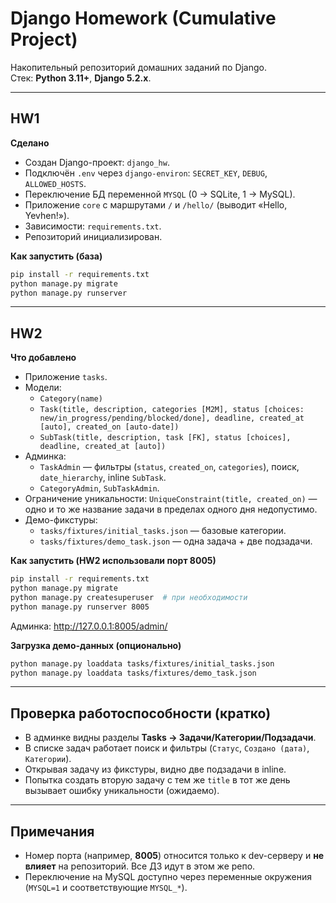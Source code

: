 # Django Homework (Cumulative Project)

Накопительный репозиторий домашних заданий по Django.  
Стек: **Python 3.11+**, **Django 5.2.x**.

---

## HW1

**Сделано**
- Создан Django-проект: `django_hw`.
- Подключён `.env` через `django-environ`: `SECRET_KEY`, `DEBUG`, `ALLOWED_HOSTS`.
- Переключение БД переменной `MYSQL` (0 → SQLite, 1 → MySQL).
- Приложение `core` с маршрутами `/` и `/hello/` (выводит «Hello, Yevhen!»).
- Зависимости: `requirements.txt`.
- Репозиторий инициализирован.

**Как запустить (база)**
~~~bash
pip install -r requirements.txt
python manage.py migrate
python manage.py runserver
~~~

---

## HW2

**Что добавлено**
- Приложение `tasks`.
- Модели:
  - `Category(name)`
  - `Task(title, description, categories [M2M], status [choices: new/in_progress/pending/blocked/done], deadline, created_at [auto], created_on [auto-date])`
  - `SubTask(title, description, task [FK], status [choices], deadline, created_at [auto])`
- Админка:
  - `TaskAdmin` — фильтры (`status`, `created_on`, `categories`), поиск, `date_hierarchy`, inline `SubTask`.
  - `CategoryAdmin`, `SubTaskAdmin`.
- Ограничение уникальности: `UniqueConstraint(title, created_on)` — одно и то же название задачи в пределах одного дня недопустимо.
- Демо-фикстуры:
  - `tasks/fixtures/initial_tasks.json` — базовые категории.
  - `tasks/fixtures/demo_task.json` — одна задача + две подзадачи.

**Как запустить (HW2 использовали порт 8005)**
~~~bash
pip install -r requirements.txt
python manage.py migrate
python manage.py createsuperuser  # при необходимости
python manage.py runserver 8005
~~~
Админка: http://127.0.0.1:8005/admin/

**Загрузка демо-данных (опционально)**
~~~bash
python manage.py loaddata tasks/fixtures/initial_tasks.json
python manage.py loaddata tasks/fixtures/demo_task.json
~~~

---

## Проверка работоспособности (кратко)

- В админке видны разделы **Tasks → Задачи/Категории/Подзадачи**.
- В списке задач работает поиск и фильтры (`Статус`, `Создано (дата)`, `Категории`).
- Открывая задачу из фикстуры, видно две подзадачи в inline.
- Попытка создать вторую задачу с тем же `title` в тот же день вызывает ошибку уникальности (ожидаемо).

---

## Примечания

- Номер порта (например, **8005**) относится только к dev-серверу и **не влияет** на репозиторий. Все ДЗ идут в этом же репо.
- Переключение на MySQL доступно через переменные окружения (`MYSQL=1` и соответствующие `MYSQL_*`).
